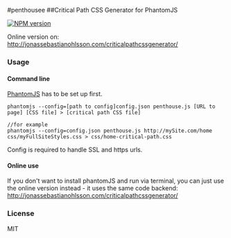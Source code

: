 #penthousee
##Critical Path CSS Generator for PhantomJS

[![NPM version](https://badge.fury.io/js/penthouse.svg)](http://badge.fury.io/js/penthouse)

Online version on: http://jonassebastianohlsson.com/criticalpathcssgenerator/

### Usage

#### Command line
[PhantomJS](https://github.com/ariya/phantomjs/) has to be set up first.

	phantomjs --config=[path to config]config.json penthouse.js [URL to page] [CSS file] > [critical path CSS file]
	
	//for example
	phantomjs --config=config.json penthouse.js http://mySite.com/home css/myFullSiteStyles.css > css/home-critical-path.css
	
Config is required to handle SSL and https urls.

#### Online use
If you don't want to install phantomJS and run via terminal, you can just use the online version instead - it uses the same code backend:
http://jonassebastianohlsson.com/criticalpathcssgenerator/

### License
MIT